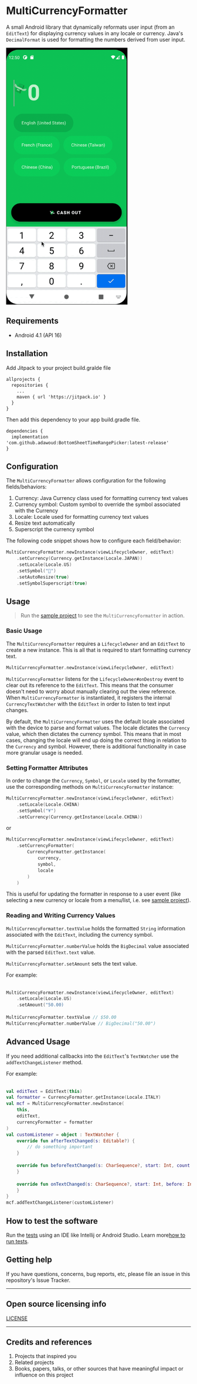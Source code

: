 # MultiCurrencyFormatter

A small Android library that dynamically reformats user input (from an `EditText`) for displaying currency values in any locale or currency. Java's `DecimalFormat` is used for formatting the numbers derived from user input.

<img src="/currency-formatter.gif" height="700" />


## Requirements

- Android 4.1 (API 16)

## Installation

Add Jitpack to your project build.gralde file
 
```
allprojects {
  repositories {
    ...
    maven { url 'https://jitpack.io' }
  }
}
```

Then add this dependency to your app build.gradle file.

```
dependencies {
  implementation 'com.github.adawoud:BottomSheetTimeRangePicker:latest-release'
}
```

## Configuration

The `MultiCurrencyFormatter` allows configuration for the following fields/behaviors:

1. Currency: Java Currency class used for formatting currency text values
2. Currency symbol: Custom symbol to override the symbol associated with the Currency
3. Locale: Locale used for formatting currency text values
4. Resize text automatically
5. Superscript the currency symbol

The following code snippet shows how to configure each field/behavior:

```kotlin
MultiCurrencyFormatter.newInstance(viewLifecycleOwner, editText)
    .setCurrency(Currency.getInstance(Locale.JAPAN))
    .setLocale(Locale.US)
    .setSymbol("💸") 
    .setAutoResize(true)
    .setSymbolSuperscript(true)
```

## Usage

> Run the [sample project](/app/src/main/java/com/jacoballenwood/currency/MainActivity.kt) to see the `MultiCurrencyFormatter` in action.

### Basic Usage

The `MultiCurrencyFormatter` requires a `LifecycleOwner` and an `EditText` to create a new instance. This is all that is required to start formatting currency text.

```kotlin
MultiCurrencyFormatter.newInstance(viewLifecycleOwner, editText)
```

`MultiCurrencyFormatter` listens for the `LifecycleOwner#onDestroy` event to clear out its reference to the `EditText`. This means that the consumer doesn't need to worry about manually clearing out the view reference. When `MultiCurrencyFormatter` is instantiated, it registers the internal `CurrencyTextWatcher` with the `EditText` in order to listen to text input changes.

By default, the `MultiCurrencyFormatter` uses the default locale associated with the device to parse and format values. The locale dictates the `Currency` value, which then dictates the currency symbol. This means that in most cases, changing the locale will end up doing the correct thing in relation to the `Currency` and symbol. However, there is additional functionality in case more granular usage is needed.

### Setting Formatter Attributes

In order to change the `Currency`, `Symbol`, or `Locale` used by the formatter, use the corresponding methods on `MultiCurrencyFormatter` instance:

```kotlin
MultiCurrencyFormatter.newInstance(viewLifecycleOwner, editText)
    .setLocale(Locale.CHINA)
    .setSymbol("¥")
    .setCurrency(Currency.getInstance(Locale.CHINA))
```

or

```kotlin
MultiCurrencyFormatter.newInstance(viewLifecycleOwner, editText)
    .setCurrencyFormatter(
        CurrencyFormatter.getInstance(
            currency,
            symbol,
            locale
        )
    )
```

This is useful for updating the formatter in response to a user event (like selecting a new currency or locale from a menu/list, i.e. see [sample project](/app/src/main/java/com/jacoballenwood/currency/MainActivity.kt)).

### Reading and Writing Currency Values

`MultiCurrencyFormatter.textValue` holds the formatted `String` information associated with the `EditText`, including the currency symbol. 

`MultiCurrencyFormatter.numberValue` holds the `BigDecimal` value associated with the parsed `EditText.text` value.

`MultiCurrencyFormatter.setAmount` sets the text value.

For example:

```kotlin

MultiCurrencyFormatter.newInstance(viewLifecycleOwner, editText)
    .setLocale(Locale.US)
    .setAmount("50.00)
    
MultiCurrencyFormatter.textValue // $50.00
MultiCurrencyFormatter.numberValue // BigDecimal("50.00")

```

## Advanced Usage

If you need additional callbacks into the `EditText`'s `TextWatcher` use the `addTextChangeListener` method.

For example:

```kotlin

val editText = EditText(this)
val formatter = CurrencyFormatter.getInstance(Locale.ITALY)
val mcf = MultiCurrencyFormatter.newInstance(
    this,
    editText,
    currencyFormatter = formatter
)
val customListener = object : TextWatcher {
    override fun afterTextChanged(s: Editable?) {
        // do something important
    }

    override fun beforeTextChanged(s: CharSequence?, start: Int, count: Int, after: Int) {
    }

    override fun onTextChanged(s: CharSequence?, start: Int, before: Int, count: Int) {
    }
}
mcf.addTextChangeListener(customListener)

```

## How to test the software

Run the [tests](/currency-formatter/src/androidTest/java/com/jacoballenwood/formatter/) using an IDE like Intellij or Android Studio. Learn more[how to run tests](https://developer.android.com/studio/test).

## Getting help

If you have questions, concerns, bug reports, etc, please file an issue in this repository's Issue Tracker.


----

## Open source licensing info
[LICENSE](LICENSE)


----

## Credits and references

1. Projects that inspired you
2. Related projects
3. Books, papers, talks, or other sources that have meaningful impact or influence on this project

